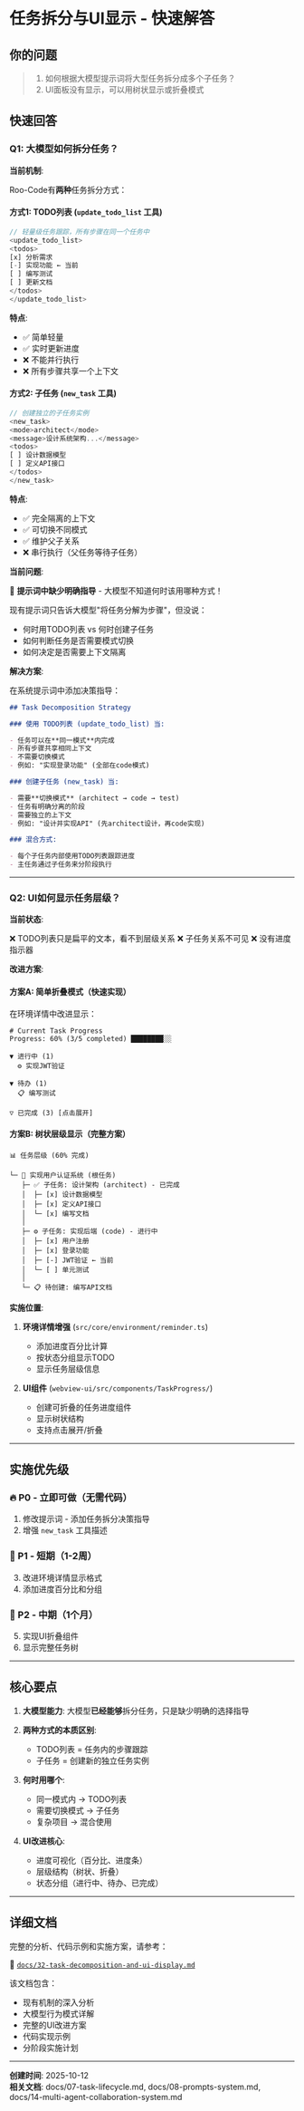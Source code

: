 # 任务拆分与UI显示 - 快速解答

## 你的问题

> 1. 如何根据大模型提示词将大型任务拆分成多个子任务？
> 2. UI面板没有显示，可以用树状显示或折叠模式

## 快速回答

### Q1: 大模型如何拆分任务？

**当前机制**:

Roo-Code有**两种**任务拆分方式：

#### 方式1: TODO列表 (`update_todo_list` 工具)

```typescript
// 轻量级任务跟踪，所有步骤在同一个任务中
<update_todo_list>
<todos>
[x] 分析需求
[-] 实现功能 ← 当前
[ ] 编写测试
[ ] 更新文档
</todos>
</update_todo_list>
```

**特点**:

- ✅ 简单轻量
- ✅ 实时更新进度
- ❌ 不能并行执行
- ❌ 所有步骤共享一个上下文

#### 方式2: 子任务 (`new_task` 工具)

```typescript
// 创建独立的子任务实例
<new_task>
<mode>architect</mode>
<message>设计系统架构...</message>
<todos>
[ ] 设计数据模型
[ ] 定义API接口
</todos>
</new_task>
```

**特点**:

- ✅ 完全隔离的上下文
- ✅ 可切换不同模式
- ✅ 维护父子关系
- ❌ 串行执行（父任务等待子任务）

**当前问题**:

🔴 **提示词中缺少明确指导** - 大模型不知道何时该用哪种方式！

现有提示词只告诉大模型"将任务分解为步骤"，但没说：

- 何时用TODO列表 vs 何时创建子任务
- 如何判断任务是否需要模式切换
- 如何决定是否需要上下文隔离

**解决方案**:

在系统提示词中添加决策指导：

```markdown
## Task Decomposition Strategy

### 使用 TODO列表 (update_todo_list) 当:

- 任务可以在**同一模式**内完成
- 所有步骤共享相同上下文
- 不需要切换模式
- 例如: "实现登录功能" (全部在code模式)

### 创建子任务 (new_task) 当:

- 需要**切换模式** (architect → code → test)
- 任务有明确分离的阶段
- 需要独立的上下文
- 例如: "设计并实现API" (先architect设计，再code实现)

### 混合方式:

- 每个子任务内部使用TODO列表跟踪进度
- 主任务通过子任务来分阶段执行
```

---

### Q2: UI如何显示任务层级？

**当前状态**:

❌ TODO列表只是扁平的文本，看不到层级关系
❌ 子任务关系不可见
❌ 没有进度指示器

**改进方案**:

#### 方案A: 简单折叠模式（快速实现）

在环境详情中改进显示：

```
# Current Task Progress
Progress: 60% (3/5 completed) ████████░░

▼ 进行中 (1)
  ⚙️ 实现JWT验证

▼ 待办 (1)
  📋 编写测试

▽ 已完成 (3) [点击展开]
```

#### 方案B: 树状层级显示（完整方案）

```
📊 任务层级 (60% 完成)

└─ 🎯 实现用户认证系统 (根任务)
   ├─ ✅ 子任务: 设计架构 (architect) - 已完成
   │  ├─ [x] 设计数据模型
   │  ├─ [x] 定义API接口
   │  └─ [x] 编写文档
   │
   ├─ ⚙️ 子任务: 实现后端 (code) - 进行中
   │  ├─ [x] 用户注册
   │  ├─ [x] 登录功能
   │  ├─ [-] JWT验证 ← 当前
   │  └─ [ ] 单元测试
   │
   └─ 📋 待创建: 编写API文档
```

**实施位置**:

1. **环境详情增强** (`src/core/environment/reminder.ts`)

    - 添加进度百分比计算
    - 按状态分组显示TODO
    - 显示任务层级信息

2. **UI组件** (`webview-ui/src/components/TaskProgress/`)
    - 创建可折叠的任务进度组件
    - 显示树状结构
    - 支持点击展开/折叠

---

## 实施优先级

### 🔥 P0 - 立即可做（无需代码）

1. 修改提示词 - 添加任务拆分决策指导
2. 增强 `new_task` 工具描述

### 🔨 P1 - 短期（1-2周）

3. 改进环境详情显示格式
4. 添加进度百分比和分组

### 🚀 P2 - 中期（1个月）

5. 实现UI折叠组件
6. 显示完整任务树

---

## 核心要点

1. **大模型能力**: 大模型**已经能够**拆分任务，只是缺少明确的选择指导

2. **两种方式的本质区别**:

    - TODO列表 = 任务内的步骤跟踪
    - 子任务 = 创建新的独立任务实例

3. **何时用哪个**:

    - 同一模式内 → TODO列表
    - 需要切换模式 → 子任务
    - 复杂项目 → 混合使用

4. **UI改进核心**:
    - 进度可视化（百分比、进度条）
    - 层级结构（树状、折叠）
    - 状态分组（进行中、待办、已完成）

---

## 详细文档

完整的分析、代码示例和实施方案，请参考：

📄 [`docs/32-task-decomposition-and-ui-display.md`](docs/32-task-decomposition-and-ui-display.md)

该文档包含：

- 现有机制的深入分析
- 大模型行为模式详解
- 完整的UI改进方案
- 代码实现示例
- 分阶段实施计划

---

**创建时间**: 2025-10-12  
**相关文档**: docs/07-task-lifecycle.md, docs/08-prompts-system.md, docs/14-multi-agent-collaboration-system.md
